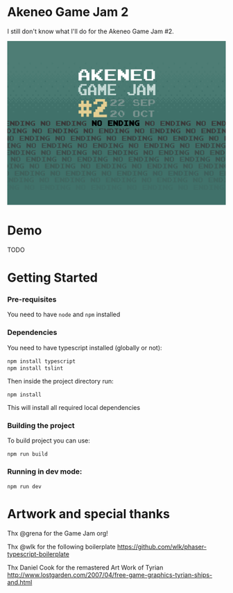 # Akeneo Game Jam 2

I still don't know what I'll do for the Akeneo Game Jam #2.

![Image of GameJam](doc/game-jam-2.gif)

# Demo

TODO

# Getting Started

### Pre-requisites

You need to have `node` and `npm` installed

### Dependencies

You need to have typescript installed (globally or not):
```
npm install typescript
npm install tslint
```

Then inside the project directory run:
```
npm install
```

This will install all required local dependencies

### Building the project

To build project you can use:

```
npm run build
```

### Running in dev mode:

```
npm run dev
```

# Artwork and special thanks

Thx @grena for the Game Jam org!

Thx @wlk for the following boilerplate https://github.com/wlk/phaser-typescript-boilerplate

Thx Daniel Cook for the remastered Art Work of Tyrian http://www.lostgarden.com/2007/04/free-game-graphics-tyrian-ships-and.html
